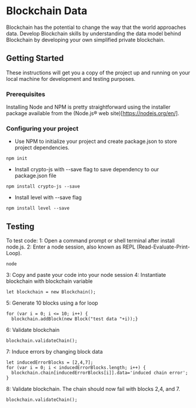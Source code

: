 # Blockchain Data

Blockchain has the potential to change the way that the world approaches data. Develop Blockchain skills by understanding the data model behind Blockchain by developing your own simplified private blockchain.

## Getting Started

These instructions will get you a copy of the project up and running on your local machine for development and testing purposes.

### Prerequisites

Installing Node and NPM is pretty straightforward using the installer package available from the (Node.js® web site)[https://nodejs.org/en/].

### Configuring your project

- Use NPM to initialize your project and create package.json to store project dependencies.
```
npm init
```
- Install crypto-js with --save flag to save dependency to our package.json file
```
npm install crypto-js --save
```
- Install level with --save flag
```
npm install level --save
```

## Testing

To test code:
1: Open a command prompt or shell terminal after install node.js.
2: Enter a node session, also known as REPL (Read-Evaluate-Print-Loop).
```
node
```
3: Copy and paste your code into your node session
4: Instantiate blockchain with blockchain variable
```
let blockchain = new Blockchain();
```
5: Generate 10 blocks using a for loop
```
for (var i = 0; i <= 10; i++) {
  blockchain.addBlock(new Block("test data "+i));}
```
6: Validate blockchain
```
blockchain.validateChain();
```
7: Induce errors by changing block data
```
let inducedErrorBlocks = [2,4,7];
for (var i = 0; i < inducedErrorBlocks.length; i++) {
  blockchain.chain[inducedErrorBlocks[i]].data='induced chain error';
}
```
8: Validate blockchain. The chain should now fail with blocks 2,4, and 7.
```
blockchain.validateChain();
```
